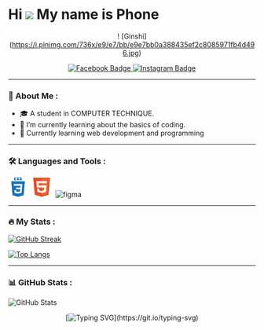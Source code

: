 <h1>
  Hi  
  <img src="https://media.giphy.com/media/hvRJCLFzcasrR4ia7z/giphy.gif" width="30px"/>
  My name is Phone
</h1>
<div id="header" align="center">

</div>
<div id="header" align="center">

  ! [Ginshi] (https://i.pinimg.com/736x/e9/e7/bb/e9e7bb0a388435ef2c8085971fb4d496.jpg)
  </div>
<div id="badges" align="center">
  <a href="https://www.facebook.com/pphichanan.srirattanapat">
    <img src="https://img.shields.io/badge/Facebook-1877F2?style=for-the-badge&logo=facebook&logoColor=white" alt="Facebook Badge"/>
  </a>
  <a href="https://www.instagram.com/pps_pxne/">
    <img src="https://img.shields.io/badge/Instagram-E4405F?style=for-the-badge&logo=instagram&logoColor=white" alt="Instagram Badge"/>
  </a>
</div>

---

### :pushpin: About Me :
- 🎓 A student in COMPUTER TECHNIQUE.
- 🌱 I’m currently learning about the basics of coding.
- 🚀 Currently learning web development and programming

- ---

### :hammer_and_wrench: Languages and Tools :
<div>
  <img src="https://github.com/devicons/devicon/blob/master/icons/css3/css3-plain-wordmark.svg"  title="CSS3" alt="CSS" width="40" height="40"/>&nbsp;
  <img src="https://github.com/devicons/devicon/blob/master/icons/html5/html5-original.svg" title="HTML5" alt="HTML" width="40" height="40"/>&nbsp;
   <img src="https://www.vectorlogo.zone/logos/figma/figma-icon.svg" alt="figma" width="40" height="40"/>
</div>

---

### :fire: My Stats :


  
[![GitHub Streak](https://streak-stats.demolab.com?user=CallmePhone&theme=black-ice&border_radius=8.7&ring=223DEB)](https://git.io/streak-stats)

[![Top Langs](https://github-readme-stats.vercel.app/api/top-langs/?username=CallmePhone&layout=compact&theme=vision-friendly-dark)](https://github.com/anuraghazra/github-readme-stats)


---

### 📊 GitHub Stats :


  ![GitHub Stats](https://github-readme-stats.vercel.app/api?username=CallmePhone&show_icons=true&theme=tokyonight)


<div id="badges" align="center">

 [![Typing SVG](https://readme-typing-svg.demolab.com?font=Menlo&size=21&pause=1000&color=4DE3FF&background=FFFFFF00&center=true&vCenter=true&width=500&lines=Thankyou+for+visiting+myprofile+%E2%9D%97%E2%9D%97.)](https://git.io/typing-svg)
  
 
</div>


